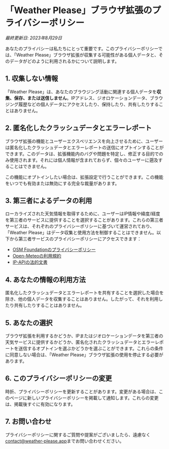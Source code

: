 # 「Weather Please」ブラウザ拡張のプライバシーポリシー

_最終更新日: 2023年8月29日_

あなたのプライバシーは私たちにとって重要です。このプライバシーポリシーでは、「Weather Please」ブラウザ拡張が収集する可能性がある個人データと、そのデータがどのように利用されるかについて説明します。

## 1. 収集しない情報

「Weather Please」は、あなたのブラウジング活動に関連する個人データを**収集、保存、または送信しません**。IPアドレス、ジオロケーションデータ、ブラウジング履歴などの個人データにアクセスしたり、保持したり、共有したりすることはありません。

## 2. 匿名化したクラッシュデータとエラーレポート

ブラウザ拡張の機能とユーザーエクスペリエンスを向上させるために、ユーザーは匿名化したクラッシュデータとエラーレポートの送信にオプトインすることができます。このデータは、拡張機能内のバグや問題を特定し、修正する目的でのみ使用されます。それには個人情報が含まれておらず、個々のユーザーに遡及することはできません。

この機能にオプトインしたい場合は、拡張設定で行うことができます。この機能をいつでも有効または無効にする完全な裁量があります。

## 3. 第三者によるデータの利用

ローカライズされた天気情報を取得するために、ユーザーはIP情報や緯度/経度を第三者のサービスに提供することを選択することがあります。これらの第三者サービスは、それぞれのプライバシーポリシーに基づいて運営されており、「Weather Please」はデータ収集と使用方法を制御することはできません。以下から第三者サービスのプライバシーポリシーにアクセスできます：
- [OSM Foundationのプライバシーポリシー](https://wiki.osmfoundation.org/wiki/Privacy_Policy)
- [Open-Meteoの利用規約](https://open-meteo.com/en/terms)
- [IP-APIの法的文書](https://ip-api.com/docs/legal)

## 4. あなたの情報の利用方法

匿名化したクラッシュデータとエラーレポートを共有することを選択した場合を除き、他の個人データを収集することはありません。したがって、それを利用したり共有したりすることはありません。

## 5. あなたの選択

ブラウザ拡張を利用するかどうか、IPまたはジオロケーションデータを第三者の天気サービスに提供するかどうか、匿名化されたクラッシュデータとエラーレポートを送信するオプトインを選ぶかどうかを選ぶことができます。これらの条件に同意しない場合は、「Weather Please」ブラウザ拡張の使用を停止する必要があります。

## 6. このプライバシーポリシーの変更

時折、プライバシーポリシーを更新することがあります。変更がある場合は、このページに新しいプライバシーポリシーを掲載して通知します。これらの変更は、掲載後すぐに有効になります。

## 7. お問い合わせ

プライバシーポリシーに関するご質問や提案がございましたら、遠慮なく[contact@weather-please.app](mailto:contact@weather-please.app)までお問い合わせください。
